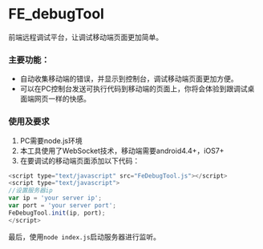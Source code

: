 # FE_debugTool
前端远程调试平台，让调试移动端页面更加简单。
### 主要功能：
*  自动收集移动端的错误，并显示到控制台，调试移动端页面更加方便。
*  可以在PC控制台发送可执行代码到移动端的页面上，你将会体验到跟调试桌面端网页一样的快感。

### 使用及要求
1. PC需要node.js环境
2. 本工具使用了WebSocket技术，移动端需要android4.4+，iOS7+
3. 在要调试的移动端页面添加以下代码：
``` javascript
<script type="text/javascript" src="FeDebugTool.js"></script>
<script type="text/javascript">
//设置服务器ip
var ip = 'your server ip';
var port = 'your server port';
FeDebugTool.init(ip, port);
</script>
```
最后，使用`node index.js`启动服务器进行监听。

